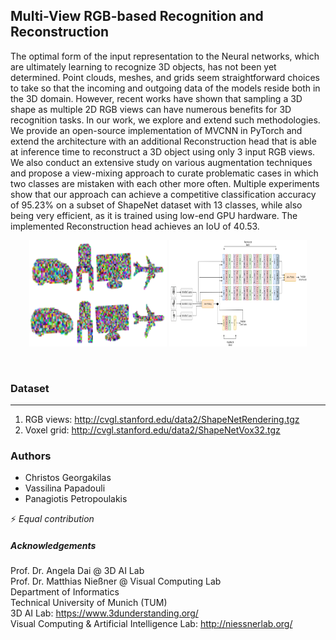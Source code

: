 ## Multi-View RGB-based Recognition and Reconstruction
The optimal form of the input representation to the Neural networks, which are ultimately learning to recognize 3D objects, has not been yet determined. Point clouds, meshes, and grids seem straightforward choices to take so that the incoming and outgoing data of the models reside both in the 3D domain. However, recent works have shown that sampling a 3D shape as multiple 2D RGB views can have numerous benefits for 3D recognition tasks. In our work, we explore and extend such methodologies. We provide an open-source implementation of MVCNN in PyTorch and extend the architecture with an additional Reconstruction head that is able at inference time to reconstruct a 3D object using only 3 input RGB views. We also conduct an extensive study on various augmentation techniques and propose a view-mixing approach to curate problematic cases in which two classes are mistaken with each other more often. Multiple experiments show that our approach can achieve a competitive classification accuracy of 95.23% on a subset of ShapeNet dataset with 13 classes, while also being very efficient, as it is trained using low-end GPU hardware. The implemented Reconstruction head achieves an IoU of 40.53.

<p align="center">
<img src="data/reconstructions.png" width="220px" height="170px"> 
<img src="data/multi.png" width="220px" height="170px"> 
</p>
<br /> 


### Dataset
---
1. RGB views: http://cvgl.stanford.edu/data2/ShapeNetRendering.tgz
2. Voxel grid: http://cvgl.stanford.edu/data2/ShapeNetVox32.tgz

### Authors
* Christos Georgakilas  
* Vassilina Papadouli  
* Panagiotis Petropoulakis

:zap: <em>Equal contribution</em>

##### Αcknowledgements
Prof. Dr. Angela Dai @ 3D AI Lab <br />
Prof. Dr. Matthias Nießner @ Visual Computing Lab <br /> 
Department of Informatics <br />
Technical University of Munich (TUM) <br />
3D AI Lab: https://www.3dunderstanding.org/ <br />
Visual Computing & Artificial Intelligence Lab: http://niessnerlab.org/
